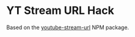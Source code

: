 # YT Stream URL Hack

Based on the [youtube-stream-url](https://www.npmjs.com/package/youtube-stream-url) NPM package.
